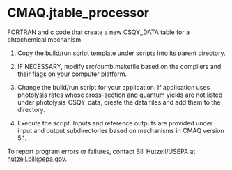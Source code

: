 # CMAQ.jtable_processor
FORTRAN and c code that create a new CSQY_DATA table for a phtochemical mechanism

1) Copy the build/run script template under scripts into its parent directory.

2) IF NECESSARY, modify src/dumb.makefile based on the compilers and their flags on your computer platform.

3) Change the build/run script for your application. 
If application uses photolysis rates whose cross-section and quantum yields are not listed under photolysis_CSQY_data, create the data files and add them to the directory.
 
4) Execute the script. Inputs and reference outputs are provided under input and output subdirectories
based on mechanisms in CMAQ version 5.1.

To report program errors or failures, contact Bill Hutzell/USEPA at 
hutzell.bill@epa.gov.
